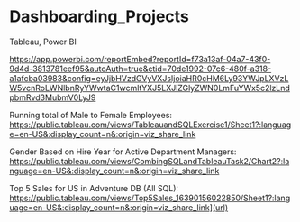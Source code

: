 # Dashboarding_Projects
Tableau, Power BI 

https://app.powerbi.com/reportEmbed?reportId=f73a13af-04a7-43f0-9d4d-3813781eef95&autoAuth=true&ctid=70de1992-07c6-480f-a318-a1afcba03983&config=eyJjbHVzdGVyVXJsIjoiaHR0cHM6Ly93YWJpLXVzLW5vcnRoLWNlbnRyYWwtaC1wcmltYXJ5LXJlZGlyZWN0LmFuYWx5c2lzLndpbmRvd3MubmV0LyJ9

Running total of Male to Female Employees: https://public.tableau.com/views/TableauandSQLExercise1/Sheet1?:language=en-US&:display_count=n&:origin=viz_share_link

Gender Based on Hire Year for Active Department Managers: https://public.tableau.com/views/CombingSQLandTableauTask2/Chart2?:language=en-US&:display_count=n&:origin=viz_share_link

Top 5 Sales for US in Adventure DB (All SQL): https://public.tableau.com/views/Top5Sales_16390156022850/Sheet1?:language=en-US&:display_count=n&:origin=viz_share_link](url)
